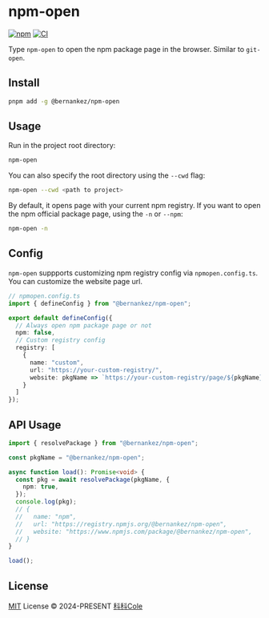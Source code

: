 # npm-open

[![npm](https://img.shields.io/npm/v/@bernankez/npm-open?color=red&label=npm)](https://www.npmjs.com/package/@bernankez/npm-open)
[![CI](https://github.com/Bernankez/npm-open/workflows/CI/badge.svg)](https://github.com/Bernankez/npm-open/actions)

Type `npm-open` to open the npm package page in the browser. Similar to `git-open`.

## Install

```sh
pnpm add -g @bernankez/npm-open
```

## Usage

Run in the project root directory:

```sh
npm-open
```

You can also specify the root directory using the `--cwd` flag:

```sh
npm-open --cwd <path to project>
```

By default, it opens page with your current npm registry. If you want to open the npm official package page, using the `-n` or `--npm`:

```sh
npm-open -n
```

## Config

`npm-open` suppports customizing npm registry config via `npmopen.config.ts`. You can customize the website page url.

```ts
// npmopen.config.ts
import { defineConfig } from "@bernankez/npm-open";

export default defineConfig({
  // Always open npm package page or not
  npm: false,
  // Custom registry config
  registry: [
    {
      name: "custom",
      url: "https://your-custom-registry/",
      website: pkgName => `https://your-custom-registry/page/${pkgName}`
    }
  ]
});
```

## API Usage

```ts
import { resolvePackage } from "@bernankez/npm-open";

const pkgName = "@bernankez/npm-open";

async function load(): Promise<void> {
  const pkg = await resolvePackage(pkgName, {
    npm: true,
  });
  console.log(pkg);
  // {
  //   name: "npm",
  //   url: "https://registry.npmjs.org/@bernankez/npm-open",
  //   website: "https://www.npmjs.com/package/@bernankez/npm-open",
  // }
}

load();
```

## License

[MIT](LICENSE) License © 2024-PRESENT [科科Cole](https://github.com/Bernankez)
